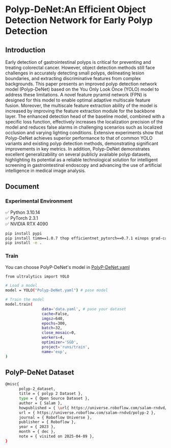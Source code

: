 # Polyp-DeNet:An Efficient Object Detection Network for Early Polyp Detection
## Introduction
Early detection of gastrointestinal polyps is critical for preventing and treating colorectal cancer. However, object detection methods still face challenges in accurately detecting small polyps, delineating lesion boundaries, and extracting discriminative features from complex backgrounds. This paper presents an improved polyp detection network model (Polyp-DeNet) based on the You Only Look Once (YOLO) model to address these limitations. A novel feature pyramid network (FPN) is designed for this model to enable optimal adaptive multiscale feature fusion. Moreover, the multiscale feature extraction ability of the model is increased by improving the feature extraction module for the backbone layer. The enhanced detection head of the baseline model, combined with a specific loss function, effectively increases the localization precision of the model and reduces false alarms in challenging scenarios such as localized occlusion and varying lighting conditions. Extensive experiments show that Polyp-DeNet achieves superior performance to that of common YOLO variants and existing polyp detection methods, demonstrating significant improvements in key metrics. In addition, Polyp-DeNet demonstrates excellent generalizability on several publicly available polyp datasets, highlighting its potential as a reliable technological solution for intelligent screening in gastrointestinal endoscopy and advancing the use of artificial intelligence in medical image analysis.
## Document
### Experimental Environment
✅ Python 3.10.14  
✅ PyTorch 2.3.1  
✅ NVIDIA RTX 4090
```bash
pip install pypi
pip install timm==1.0.7 thop efficientnet_pytorch==0.7.1 einops grad-cam==1.4.8 dill==0.3.8 albumentations==1.4.11 pytorch_wavelets==1.3.0 tidecv PyWavelets opencv-python -i https://pypi.tuna.tsinghua.edu.cn/simple
pip install -e .
```
### Train
You can choose PolyP-DeNet's model in [PolyP-DeNet.yaml](https://raw.githubusercontent.com/Leo-Han94/PolyP-DeNet/refs/heads/main/ultralytics/cfg/models/11/Polyp-DeNet.yaml)
```bash
from ultralytics import YOLO

# Load a model
model = YOLO("Polyp-DeNet.yaml") # pase model

# Train the model
model.train(
                data='data.yaml', # pase your dataset
                cache=False,
                imgsz=640,
                epochs=300,
                batch=32,
                close_mosaic=0,
                workers=4, 
                optimizer='SGD', 
                project='runs/train',
                name='exp',
)
```
## PolyP-DeNet Dataset
```bash
@misc{
      polyp-2_dataset,
      title = { polyp 2 Dataset },
      type = { Open Source Dataset },
      author = { Salam },
      howpublished = { \url{ https://universe.roboflow.com/salam-rndvd/polyp-2 } },
      url = { https://universe.roboflow.com/salam-rndvd/polyp-2 },
      journal = { Roboflow Universe },
      publisher = { Roboflow },
      year = { 2023 },
      month = { dec },
      note = { visited on 2025-04-09 },
}
```
